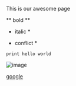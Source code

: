 This is our awesome page

** bold **
* italic *

* conflict *

```print hello world```

![image](/Users/erikasboren/Documents/devbootcamp/devbootcamp/phase-0-gps-1/screenshot.png)

[google](https://www.google.com/)